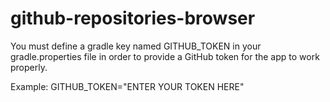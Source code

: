 # github-repositories-browser

You must define a gradle key named GITHUB_TOKEN in your gradle.properties file in order to provide a GitHub token for the app to work properly.
  
Example:
GITHUB_TOKEN="ENTER YOUR TOKEN HERE"
